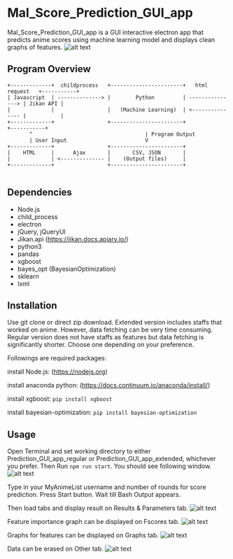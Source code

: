 # Mal_Score_Prediction_GUI_app

Mal_Score_Prediction_GUI_app is a GUI interactive electron app that predicts anime scores using machine learning model and displays clean graphs of features.
![alt text](https://i.imgur.com/MtefOPS.jpg)

## Program Overview
```text
+-------------+  childprocess   +-----------------------+   html request   +-----------+
| Javascript  | --------------> |        Python         | ---------------> | Jikan API |
|             |                 |   (Machine Learning)  | <--------------- |           |
+-------------+                 +-----------------------+                  +-----------+
       ^                                    | Program Output
       | User Input                         V
+-------------+                 +-----------------------+
|    HTML     |      Ajax       |       CSV, JSON       |
|             | <-------------- |    (Output files)     |
+-------------+                 +-----------------------+
                                
```
## Dependencies
* Node.js
* child_process
* electron
* jQuery, jQueryUI
* Jikan.api (https://jikan.docs.apiary.io/)
* python3
* pandas
* xgboost
* bayes_opt (BayesianOptimization)
* sklearn
* lxml

## Installation
Use git clone or direct zip download.
Extended version includes staffs that worked on anime. However, data fetching can be very time consuming.
Regular version does not have staffs as features but data fetching is significantly shorter.
Choose one depending on your preference.

Followings are required packages:

install Node.js: (https://nodejs.org)

install anaconda python: (https://docs.continuum.io/anaconda/install/)

install xgboost: `pip install xgboost`

install bayesian-optimization: `pip install bayesian-optimization`

## Usage
Open Terminal and set working directory to either Prediction_GUI_app_regular or Prediction_GUI_app_extended, whichever you prefer.
Then Run `npm run start`.
You should see following window.
![alt text](https://i.imgur.com/rKgSwxf.jpg)

Type in your MyAnimeList username and number of rounds for score prediction.
Press Start button.
Wait till Bash Output appears.

Then load tabs and display result on Results & Parameters tab.
![alt text](https://i.imgur.com/1dZo6At.jpg)

Feature importance graph can be displayed on Fscores tab.
![alt text](https://i.imgur.com/P3RZs7u.jpg)

Graphs for features can be displayed on Graphs tab.
![alt text](https://i.imgur.com/MtefOPS.jpg)

Data can be erased on Other tab.
![alt text](https://i.imgur.com/SQpHJPr.jpg)

